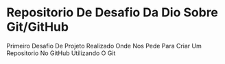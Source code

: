 # Repositorio De Desafio Da Dio Sobre Git/GitHub
Primeiro Desafio De Projeto Realizado Onde Nos Pede Para Criar Um Repositorio No GitHub Utilizando O Git
